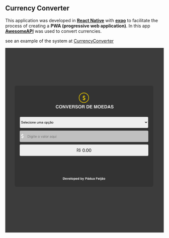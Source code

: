 ## Currency Converter 

This application was developed in __[React Native](https://reactnative.dev/)__ with __[expo](https://expo.io/)__ to facilitate the process of creating a __PWA (progressive web application)__. In this app __[AwesomeAPI](https://docs.awesomeapi.com.br/)__ was used to convert currencies.

see an example of the system at [CurrencyConverter](http://conversordemoedas.surge.sh/)

![System Exemple](./assets/system.png)
